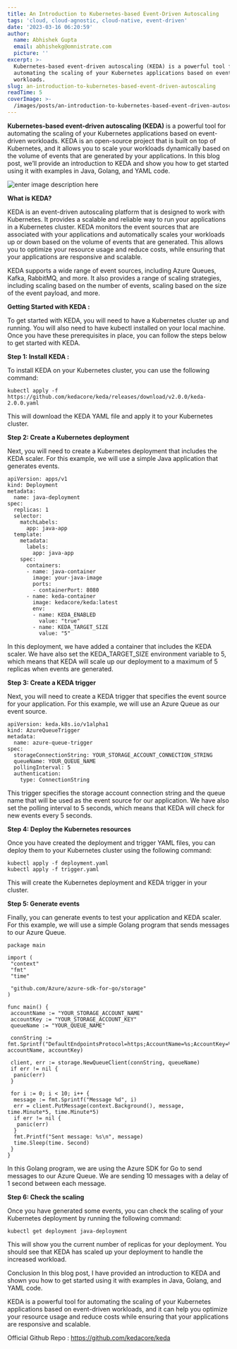 ```yaml
---
title: An Introduction to Kubernetes-based Event-Driven Autoscaling
tags: 'cloud, cloud-agnostic, cloud-native, event-driven'
date: '2023-03-16 06:20:59'
author:
  name: Abhishek Gupta
  email: abhishekg@omnistrate.com
  picture: ''
excerpt: >-
  Kubernetes-based event-driven autoscaling (KEDA) is a powerful tool for
  automating the scaling of your Kubernetes applications based on event-driven
  workloads.
slug: an-introduction-to-kubernetes-based-event-driven-autoscaling
readTime: 5
coverImage: >-
  /images/posts/an-introduction-to-kubernetes-based-event-driven-autoscaling-1.png
---
```


**Kubernetes-based event-driven autoscaling (KEDA)** is a powerful tool for automating the scaling of your Kubernetes applications based on event-driven workloads. KEDA is an open-source project that is built on top of Kubernetes, and it allows you to scale your workloads dynamically based on the volume of events that are generated by your applications. In this blog post, we’ll provide an introduction to KEDA and show you how to get started using it with examples in Java, Golang, and YAML code.

![enter image description here][1]

**What is KEDA?**

KEDA is an event-driven autoscaling platform that is designed to work with Kubernetes. It provides a scalable and reliable way to run your applications in a Kubernetes cluster. KEDA monitors the event sources that are associated with your applications and automatically scales your workloads up or down based on the volume of events that are generated. This allows you to optimize your resource usage and reduce costs, while ensuring that your applications are responsive and scalable.

KEDA supports a wide range of event sources, including Azure Queues, Kafka, RabbitMQ, and more. It also provides a range of scaling strategies, including scaling based on the number of events, scaling based on the size of the event payload, and more.

**Getting Started with KEDA :**

To get started with KEDA, you will need to have a Kubernetes cluster up and running. You will also need to have kubectl installed on your local machine. Once you have these prerequisites in place, you can follow the steps below to get started with KEDA.

**Step 1: Install KEDA :**

To install KEDA on your Kubernetes cluster, you can use the following command:

    kubectl apply -f https://github.com/kedacore/keda/releases/download/v2.0.0/keda-2.0.0.yaml

This will download the KEDA YAML file and apply it to your Kubernetes cluster.

**Step 2: Create a Kubernetes deployment**

Next, you will need to create a Kubernetes deployment that includes the KEDA scaler. For this example, we will use a simple Java application that generates events.

    apiVersion: apps/v1
    kind: Deployment
    metadata:
      name: java-deployment
    spec:
      replicas: 1
      selector:
        matchLabels:
          app: java-app
      template:
        metadata:
          labels:
            app: java-app
        spec:
          containers:
          - name: java-container
            image: your-java-image
            ports:
            - containerPort: 8080
          - name: keda-container
            image: kedacore/keda:latest
            env:
            - name: KEDA_ENABLED
              value: "true"
            - name: KEDA_TARGET_SIZE
              value: "5"

In this deployment, we have added a container that includes the KEDA scaler. We have also set the KEDA_TARGET_SIZE environment variable to 5, which means that KEDA will scale up our deployment to a maximum of 5 replicas when events are generated.

**Step 3: Create a KEDA trigger**

Next, you will need to create a KEDA trigger that specifies the event source for your application. For this example, we will use an Azure Queue as our event source.

    apiVersion: keda.k8s.io/v1alpha1
    kind: AzureQueueTrigger
    metadata:
      name: azure-queue-trigger
    spec:
      storageConnectionString: YOUR_STORAGE_ACCOUNT_CONNECTION_STRING
      queueName: YOUR_QUEUE_NAME
      pollingInterval: 5
      authentication:
        type: ConnectionString

This trigger specifies the storage account connection string and the queue name that will be used as the event source for our application. We have also set the polling interval to 5 seconds, which means that KEDA will check for new events every 5 seconds.

**Step 4: Deploy the Kubernetes resources**

Once you have created the deployment and trigger YAML files, you can deploy them to your Kubernetes cluster using the following command:

    kubectl apply -f deployment.yaml
    kubectl apply -f trigger.yaml

This will create the Kubernetes deployment and KEDA trigger in your cluster.

**Step 5: Generate events**

Finally, you can generate events to test your application and KEDA scaler. For this example, we will use a simple Golang program that sends messages to our Azure Queue.

    package main
    
    import (
     "context"
     "fmt"
     "time"
    
     "github.com/Azure/azure-sdk-for-go/storage"
    )
    
    func main() {
     accountName := "YOUR_STORAGE_ACCOUNT_NAME"
     accountKey := "YOUR_STORAGE_ACCOUNT_KEY"
     queueName := "YOUR_QUEUE_NAME"
    
     connString := fmt.Sprintf("DefaultEndpointsProtocol=https;AccountName=%s;AccountKey=%s;EndpointSuffix=core.windows.net", accountName, accountKey)
    
     client, err := storage.NewQueueClient(connString, queueName)
     if err != nil {
      panic(err)
     }
    
     for i := 0; i < 10; i++ {
      message := fmt.Sprintf("Message %d", i)
      err = client.PutMessage(context.Background(), message, time.Minute*5, time.Minute*5)
      if err != nil {
       panic(err)
      }
      fmt.Printf("Sent message: %s\n", message)
      time.Sleep(time. Second)
     }
    }

In this Golang program, we are using the Azure SDK for Go to send messages to our Azure Queue. We are sending 10 messages with a delay of 1 second between each message.

**Step 6: Check the scaling**

Once you have generated some events, you can check the scaling of your Kubernetes deployment by running the following command:

    kubectl get deployment java-deployment

This will show you the current number of replicas for your deployment. You should see that KEDA has scaled up your deployment to handle the increased workload.

Conclusion In this blog post, I have provided an introduction to KEDA and shown you how to get started using it with examples in Java, Golang, and YAML code.

KEDA is a powerful tool for automating the scaling of your Kubernetes applications based on event-driven workloads, and it can help you optimize your resource usage and reduce costs while ensuring that your applications are responsive and scalable.

Official Github Repo : https://github.com/kedacore/keda


  [1]: /images/posts/an-introduction-to-kubernetes-based-event-driven-autoscaling-1.png
